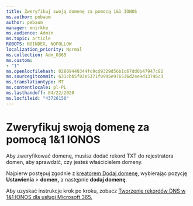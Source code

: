 ```yaml
---
title: Zweryfikuj swoją domenę za pomocą 1&1 IONOS
ms.author: pebaum
author: pebaum
manager: mnirkhe
ms.audience: Admin
ms.topic: article
ROBOTS: NOINDEX, NOFOLLOW
localization_priority: Normal
ms.collection: Adm_O365
ms.custom:
- "1"
ms.openlocfilehash: 02809440344fc9cd9329d56b1c67dd0b47947c82
ms.sourcegitcommit: 631cbb5f03e5371f0995e976536d24e9d13746c3
ms.translationtype: MT
ms.contentlocale: pl-PL
ms.lasthandoff: 04/22/2020
ms.locfileid: "43726150"
---
```

# <a name="verify-your-domain-with-11-ionos"></a>Zweryfikuj swoją domenę za pomocą 1&1 IONOS

Aby zweryfikować domenę, musisz dodać rekord TXT do rejestratora domen, aby sprawdzić, czy jesteś właścicielem domeny. 

Najpierw postępuj zgodnie z [kreatorem Dodaj domenę,](https://portal.office.com/adminportal/home#/Domains) wybierając pozycję **Ustawienia** \> **domen,** a następnie **dodaj domenę**.
  
Aby uzyskać instrukcje krok po kroku, zobacz [Tworzenie rekordów DNS w 1&1 IONOS dla usługi Microsoft 365.](https://docs.microsoft.com/microsoft-365/admin/dns/create-dns-records-at-1-1-internet)